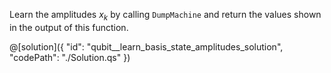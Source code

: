Learn the amplitudes $x_k$ by calling `DumpMachine` and return the values shown in the output of this function.

@[solution]({
    "id": "qubit__learn_basis_state_amplitudes_solution",
    "codePath": "./Solution.qs"
})
